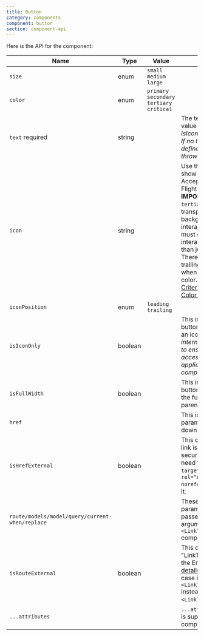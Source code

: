 ```yaml
---
title: Button
category: components
component: button
section: component-api
---
```


Here is the API for the component:

| Name | Type | Value | Notes |
| --- | --- | --- | --- |
| `size` | enum | `small` `medium` `large` |  |
| `color` | enum | `primary` `secondary` `tertiary` `critical` |  |
| `text` required | string |  | The text of the button or value of _aria-label_ if _isIconOnly_ is set to _true_. _If no text value is defined an error will be thrown._ |
| `icon` | string |  | Use this parameter to show an icon. Acceptable value: any Flight icon name. **🚨 IMPORTANT a11y note:** `tertiary` buttons have transparent backgrounds, and interactive elements must communicate interactivity with more than just color. Therefore, a leading or trailing icon is required when using the `tertiary` color. [WCAG 2.1 Criterion 1.4.1: Use of Color (Level A)](https://www.w3.org/WAI/WCAG21/quickref/?showtechniques=141#use-of-color) |
| `iconPosition` | enum | `leading` `trailing` |  |
| `isIconOnly` | boolean |  | This indicates if the button will only contain an icon. _Notice: an internal check is in place to ensure that accessible text is still applied to the component._ |
| `isFullWidth` | boolean |  | This indicates that a button should take up the full width of the parent container. |
| `href` |  |  | This is the URL parameter that is passed down to the `<a>` element. |
| `isHrefExternal` | boolean |  | This controls if the `<a>` link is external and so for security reasons we need to add the `target="_blank"` and `rel="noopener noreferrer"` attributes to it. |
| `route/models/model/query/current-when/replace` |  |  | These are the parameters that are passed down as arguments to the `<LinkTo/LinkToExternal>` component. |
| `isRouteExternal` | boolean |  | This controls if the "LinkTo" is external to the Ember engine ([more details here](https://ember-engines.com/docs/link-to-external)) in which case it will use a `<LinkToExternal>` instead of a simple `<LinkTo>` for the @route. |
| `...attributes` |  |  | `...attributes` spreading is supported on this component. |